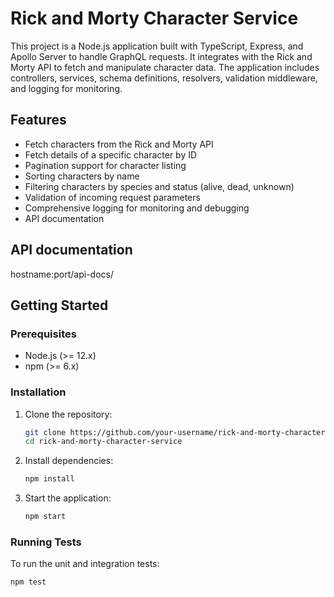 # Rick and Morty Character Service

This project is a Node.js application built with TypeScript, Express, and Apollo Server to handle GraphQL requests. It integrates with the Rick and Morty API to fetch and manipulate character data. The application includes controllers, services, schema definitions, resolvers, validation middleware, and logging for monitoring.

## Features

- Fetch characters from the Rick and Morty API
- Fetch details of a specific character by ID
- Pagination support for character listing
- Sorting characters by name
- Filtering characters by species and status (alive, dead, unknown)
- Validation of incoming request parameters
- Comprehensive logging for monitoring and debugging
- API documentation

## API documentation

hostname:port/api-docs/

## Getting Started

### Prerequisites

- Node.js (>= 12.x)
- npm (>= 6.x)

### Installation

1. Clone the repository:

   ```bash
   git clone https://github.com/your-username/rick-and-morty-character-service.git
   cd rick-and-morty-character-service
   ```

2. Install dependencies:

   ```bash
   npm install
   ```

3. Start the application:

   ```bash
   npm start
   ```

### Running Tests

To run the unit and integration tests:

```bash
npm test
```
